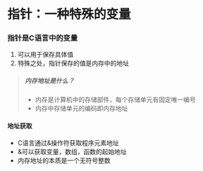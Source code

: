 <!--
 * 
 *    ┏┓　　　┏┓
 *  ┏┛┻━━━┛┻┓
 *  ┃　　　　　　　┃
 *  ┃　　　━　　　┃
 *  ┃　＞　　　＜　┃
 *  ┃　　　　　　　┃
 *  ┃...　⌒　...　┃
 *  ┃　　　　　　　┃
 *  ┗━┓　　　┏━┛
 *      ┃　　　┃　
 *      ┃　　　┃
 *      ┃　　　┃
 *      ┃　　　┃  神兽保佑
 *      ┃　　　┃  代码无bug　　
 *      ┃　　　┃
 *      ┃　　　┗━━━┓
 *      ┃　　　　　　　┣┓
 *      ┃　　　　　　　┏┛
 *      ┗┓┓┏━┳┓┏┛
 *        ┃┫┫　┃┫┫
 *        ┗┻┛　┗┻┛
 -->

<!--
 * @Author: your name
 * @Date: 2021-09-10 11:01:47
 * @LastEditTime: 2021-09-10 11:01:48
 * @LastEditors: Please set LastEditors
 * @Description: In User Settings Edit
 * @FilePath: /WorkSpace/C/C基础/指针.md
-->

# 指针：一种特殊的变量

### 指针是C语言中的变量

1. 可以用于保存具体值
2. 特殊之处，指针保存的值是内存中的地址

> ##### 内存地址是什么？
>
> - 内存是计算机中的存储部件，每个存储单元有固定唯一编号
> - 内存中存储单元的编码即内存地址

#### 地址获取
- C语言通过&操作符获取程序元素地址
- &可以获取变量，数组，函数的起始地址
- 内存地址的本质是一个无符号整数
